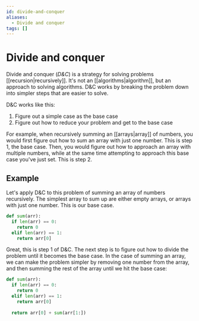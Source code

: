 ```yaml
---
id: divide-and-conquer
aliases:
  - Divide and conquer
tags: []
---
```


# Divide and conquer

Divide and conquer (_D&C_) is a strategy for solving problems [[recursion|recursively]]. It's not an [[algorithms|algorithm]], but an approach to solving algorithms. D&C works by breaking the problem down into simpler steps that are easier to solve.

D&C works like this:

1. Figure out a simple case as the base case
2. Figure out how to reduce your problem and get to the base case

For example, when recursively summing an [[arrays|array]] of numbers, you would first figure out how to sum an array with just one number. This is step 1, the base case. Then, you would figure out how to approach an array with multiple numbers, while at the same time attempting to approach this base case you've just set. This is step 2.

## Example

Let's apply D&C to this problem of summing an array of numbers recursively. The simplest array to sum up are either empty arrays, or arrays with just one number. This is our base case.

```python
def sum(arr):
  if len(arr) == 0:
    return 0
  elif len(arr) == 1:
    return arr[0]
```

Great, this is step 1 of D&C. The next step is to figure out how to divide the problem until it becomes the base case. In the case of summing an array, we can make the problem simpler by removing one number from the array, and then summing the rest of the array until we hit the base case:

```python
def sum(arr):
  if len(arr) == 0:
    return 0
  elif len(arr) == 1:
    return arr[0]
 
  return arr[0] + sum(arr[1:])
```
